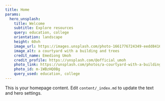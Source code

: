 ```yaml
---
title: Home
params:
  hero_unsplash:
    title: Welcome
    subtitle: Explore resources
    query: education, college
    orientation: landscape
    height: 60vh
    image_url: https://images.unsplash.com/photo-1661776724349-eedd84160a65?crop=entropy&cs=tinysrgb&fit=max&fm=jpg&ixid=M3w3OTUzNDN8MHwxfHJhbmRvbXx8fHx8fHx8fDE3NTU4ODEzMjF8&ixlib=rb-4.1.0&q=80&w=1080
    image_alt: a courtyard with a building and trees
    credit_name: Emediong Umoh
    credit_profile: https://unsplash.com/@official_umoh
    photo_link: https://unsplash.com/photos/a-courtyard-with-a-building-and-trees-m-1WBzHQ0Bg
    photo_id: m-1WBzHQ0Bg
    query_used: education, college
---
```


This is your homepage content. Edit `content/_index.md` to update the text and hero settings.
